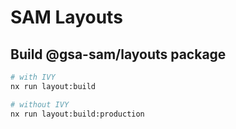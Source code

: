 

# SAM Layouts

## Build @gsa-sam/layouts package

``` bash
# with IVY
nx run layout:build
```

``` bash
# without IVY
nx run layout:build:production
```
